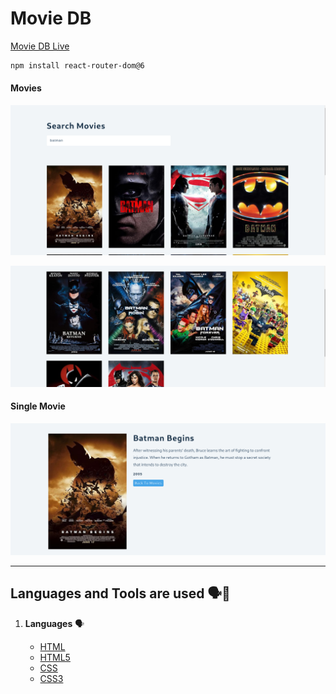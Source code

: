 # Movie DB

[Movie DB Live](https://react-movies-db-project.netlify.app/)

```sh
npm install react-router-dom@6
```

#### Movies

![alt text](./Screenshots/image.png)

![alt text](./Screenshots/image-1.png)

#### Single Movie

![alt text](./Screenshots/image-2.png)

---

## Languages and Tools are used 🗣️🔧

1. **Languages** 🗣️

   - [HTML](https://github.com/topics/html)
   - [HTML5](https://github.com/topics/html5)
   - [CSS](https://github.com/topics/css)
   - [CSS3](https://github.com/topics/css3)
